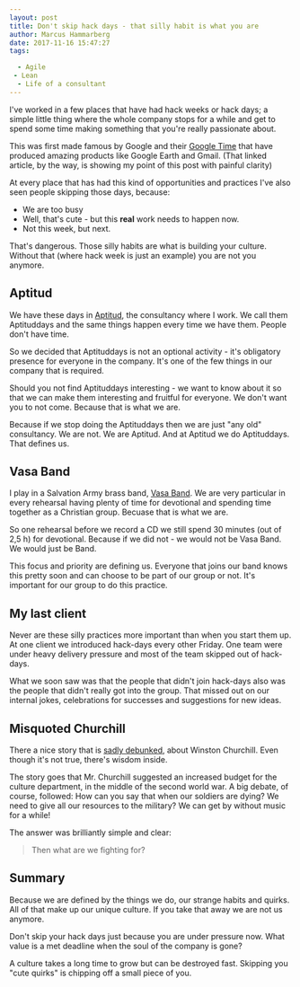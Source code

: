 ```yaml
---
layout: post
title: Don't skip hack days - that silly habit is what you are
author: Marcus Hammarberg
date: 2017-11-16 15:47:27
tags:

  - Agile
 - Lean
  - Life of a consultant
---
```


I've worked in a few places that have had hack weeks or hack days; a simple little thing where the whole company stops for a while and get to spend some time making something that you're really passionate about.

This was first made famous by Google and their [Google Time](http://www.businessinsider.com/google-20-percent-time-policy-2015-4?r=US&IR=T&IR=T) that have produced amazing products like Google Earth and Gmail. (That linked article, by the way, is showing my point of this post with painful clarity)

At every place that has had this kind of opportunities and practices I've also seen people skipping those days, because:
* We are too busy
* Well, that's cute - but this **real** work needs to happen now.
* Not this week, but next.

That's dangerous. Those silly habits are what is building your culture. Without that (where hack week is just an example) you are not you anymore.

<!-- excerpt-end -->

## Aptitud
We have these days in [Aptitud](http://aptitud.se/), the consultancy where I work. We call them Aptituddays and the same things happen every time we have them. People don't have time.

So we decided that Aptituddays is not an optional activity - it's obligatory presence for everyone in the company. It's one of the few things in our company that is required.

Should you not find Aptituddays interesting - we want to know about it so that we can make them interesting and fruitful for everyone. We don't want you to not come. Because that is what we are.

Because if we stop doing the Aptituddays then we are just "any old" consultancy. We are not. We are Aptitud. And at Aptitud we do Aptituddays. That defines us.

## Vasa Band
I play in a Salvation Army brass band, [Vasa Band](https://www.vasaband.se/). We are very particular in every rehearsal having plenty of time for devotional and spending time together as a Christian group. Becuase that is what we are.

So one rehearsal before we record a CD we still spend 30 minutes (out of 2,5 h) for devotional. Because if we did not - we would not be Vasa Band. We would just be Band.

This focus and priority are defining us. Everyone that joins our band knows this pretty soon and can choose to be part of our group or not. It's important for our group to do this practice.

## My last client
Never are these silly practices more important than when you start them up. At one client we introduced hack-days every other Friday. One team were under heavy delivery pressure and most of the team skipped out of hack-days.

What we soon saw was that the people that didn't join hack-days also was the people that didn't really got into the group. That missed out on our internal jokes, celebrations for successes and suggestions for new ideas.

## Misquoted Churchill
There a nice story that is [sadly debunked](https://www.snopes.com/winston-churchill-on-the-arts/), about Winston Churchill. Even though it's not true, there's wisdom inside.

The story goes that Mr. Churchill suggested an increased budget for the culture department, in the middle of the second world war. A big debate, of course, followed: How can you say that when our soldiers are dying? We need to give all our resources to the military? We can get by without music for a while!

The answer was brilliantly simple and clear:

> Then what are we fighting for?

## Summary
Because we are defined by the things we do, our strange habits and quirks. All of that make up our unique culture. If you take that away we are not us anymore.

Don't skip your hack days just because you are under pressure now. What value is a met deadline when the soul of the company is gone?

A culture takes a long time to grow but can be destroyed fast. Skipping you "cute quirks" is chipping off a small piece of you.

